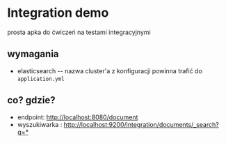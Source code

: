 # Integration demo

prosta apka do ćwiczeń na testami integracyjnymi

## wymagania
- elasticsearch -- nazwa cluster'a z konfiguracji powinna trafić do `application.yml`

## co? gdzie?
- endpoint: <http://localhost:8080/document>
- wyszukiwarka : <http://localhost:9200/integration/documents/_search?q=*>
